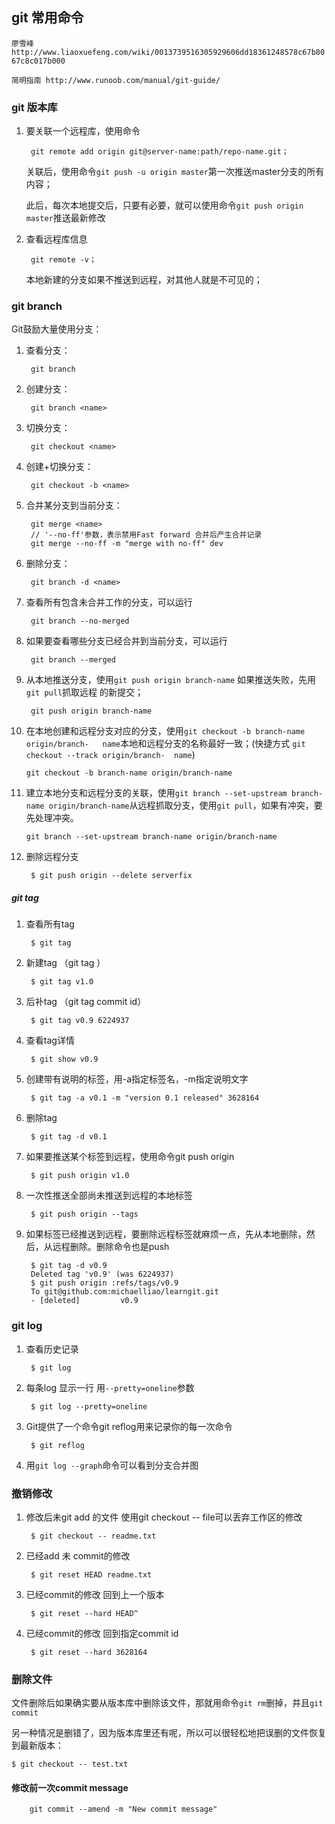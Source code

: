 ## git 常用命令


`廖雪峰 http://www.liaoxuefeng.com/wiki/0013739516305929606dd18361248578c67b8067c8c017b000`

`简明指南 http://www.runoob.com/manual/git-guide/`

### git 版本库
1. 要关联一个远程库，使用命令
	
		git remote add origin git@server-name:path/repo-name.git；

	关联后，使用命令`git push -u origin master`第一次推送master分支的所有内容；

	此后，每次本地提交后，只要有必要，就可以使用命令`git push origin master`推送最新修改

2. 查看远程库信息
	
		git remote -v；

	本地新建的分支如果不推送到远程，对其他人就是不可见的；

### git branch

Git鼓励大量使用分支：

1. 查看分支：

		git branch

2. 创建分支：

		git branch <name>

3. 切换分支：

		git checkout <name>

4. 创建+切换分支：

		git checkout -b <name>

5. 合并某分支到当前分支：

		git merge <name>
		// '--no-ff'参数，表示禁用Fast forward 合并后产生合并记录
		git merge --no-ff -m "merge with no-ff" dev

6. 删除分支：

		git branch -d <name>

7. 查看所有包含未合并工作的分支，可以运行 

		git branch --no-merged
	
8. 如果要查看哪些分支已经合并到当前分支，可以运行 

		git branch --merged
		
9. 从本地推送分支，使用`git push origin branch-name` 如果推送失败，先用`git pull`抓取远程	的新提交；
	
		git push origin branch-name 

10.	在本地创建和远程分支对应的分支，使用`git checkout -b branch-name origin/branch-	name`本地和远程分支的名称最好一致；(快捷方式 `git checkout --track origin/branch-	name`)

		git checkout -b branch-name origin/branch-name 

11. 建立本地分支和远程分支的关联，使用`git branch --set-upstream branch-name origin/branch-name`从远程抓取分支，使用`git pull`，如果有冲突，要先处理冲突。

		git branch --set-upstream branch-name origin/branch-name

12. 删除远程分支

		 $ git push origin --delete serverfix 
	
	
##### git tag

1. 查看所有tag

		$ git tag
		
2. 新建tag （git tag <name>）

		$ git tag v1.0
		
3. 后补tag  （git tag <name> commit id）

		$ git tag v0.9 6224937
		
4. 查看tag详情 

		$ git show v0.9
		
5. 创建带有说明的标签，用-a指定标签名，-m指定说明文字

		$ git tag -a v0.1 -m "version 0.1 released" 3628164

6. 删除tag

		$ git tag -d v0.1
		
7. 如果要推送某个标签到远程，使用命令git push origin <tagname>

		$ git push origin v1.0
		
8. 一次性推送全部尚未推送到远程的本地标签

		$ git push origin --tags
		
9. 如果标签已经推送到远程，要删除远程标签就麻烦一点，先从本地删除，然后，从远程删除。删除命令也是push

		$ git tag -d v0.9
		Deleted tag 'v0.9' (was 6224937)
		$ git push origin :refs/tags/v0.9
		To git@github.com:michaelliao/learngit.git
		- [deleted]         v0.9
		
### git log

1. 查看历史记录

		$ git log
		
2. 每条log 显示一行 用`--pretty=oneline`参数

		$ git log --pretty=oneline	
		
3. Git提供了一个命令git reflog用来记录你的每一次命令

		$ git reflog
		
4. 用`git log --graph`命令可以看到分支合并图
		
### 撤销修改

1. 修改后未git add 的文件 使用git checkout -- file可以丢弃工作区的修改

		$ git checkout -- readme.txt 
		
2. 已经add 未 commit的修改

		$ git reset HEAD readme.txt
		
3. 已经commit的修改 回到上一个版本

		$ git reset --hard HEAD^
		
3. 已经commit的修改 回到指定commit id

		$ git reset --hard 3628164
		
### 删除文件

文件删除后如果确实要从版本库中删除该文件，那就用命令`git rm`删掉，并且`git commit`

另一种情况是删错了，因为版本库里还有呢，所以可以很轻松地把误删的文件恢复到最新版本：

	$ git checkout -- test.txt
	
	
#### 修改前一次commit message

		git commit --amend -m "New commit message"